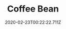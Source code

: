 ---
templateKey: blog-post
featuredpost: false
date: 2020-02-23T00:22:22.711Z
title: Coffee Bean
description: Plant in spring or summer to grow a coffee plant. Place five beans in a keg to make coffee.
type: seed
sellPrice: 15
energy: 
health: 
featuredimage: /img/Coffee_Bean.png
tags:
  - Spring
  - Summer
  - seed
  - Coffee
  - multiharvest
  - Traveling Cart
  - Mines
  - inedible
---